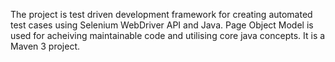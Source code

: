 The project is test driven development framework for creating automated test cases using Selenium WebDriver API and Java.
Page Object Model is used for acheiving maintainable code and utilising core java concepts.
It is a Maven 3 project.
